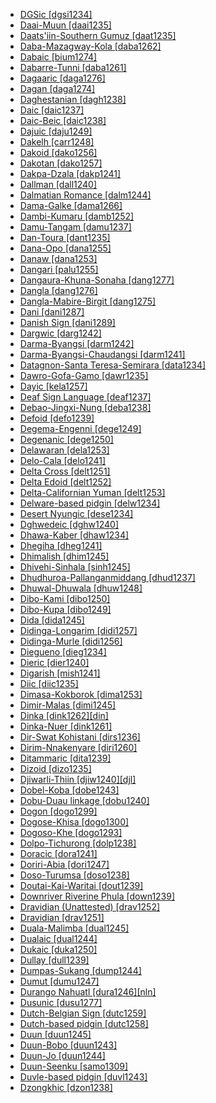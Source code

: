 - [DGSic [dgsi1234]](tree/sign1238/deaf1237/dgsi1234/md.ini)
- [Daai-Muun [daai1235]](tree/sino1245/kuki1245/kuki1246/peri1260/sout3160/choi1241/daai1235/md.ini)
- [Daats'iin-Southern Gumuz [daat1235]](tree/gumu1250/daat1235/md.ini)
- [Daba-Mazagway-Kola [daba1262]](tree/afro1255/chad1250/bium1280/sout3145/bium1274/daba1262/md.ini)
- [Dabaic [bium1274]](tree/afro1255/chad1250/bium1280/sout3145/bium1274/md.ini)
- [Dabarre-Tunni [daba1261]](tree/afro1255/cush1243/east2699/lowl1267/sout3055/main1283/omot1245/east2653/daba1261/md.ini)
- [Dagaaric [daga1276]](tree/atla1278/volt1241/nort3149/gura1261/cent2243/nort2777/bwam1248/otiv1239/nucl1743/gurm1247/west2461/nucl1748/nort3234/safa1246/daga1276/md.ini)
- [Dagan [daga1274]](tree/daga1274/md.ini)
- [Daghestanian [dagh1238]](tree/nakh1245/dagh1238/md.ini)
- [Daic [daic1237]](tree/taik1256/kamt1241/daic1238/daic1237/md.ini)
- [Daic-Beic [daic1238]](tree/taik1256/kamt1241/daic1238/md.ini)
- [Dajuic [daju1249]](tree/daju1249/md.ini)
- [Dakelh [carr1248]](tree/atha1245/atha1246/atha1247/cent2370/carr1250/carr1248/md.ini)
- [Dakoid [dako1256]](tree/atla1278/volt1241/benu1247/bant1294/nort3168/dako1256/md.ini)
- [Dakotan [dako1257]](tree/siou1252/core1249/miss1254/dako1257/md.ini)
- [Dakpa-Dzala [dakp1241]](tree/sino1245/bodi1256/bodi1257/tsha1246/east1469/main1269/dakp1241/md.ini)
- [Dallman [dall1240]](tree/nucl1709/fini1244/huon1246/west2795/crom1234/dall1240/md.ini)
- [Dalmatian Romance [dalm1244]](tree/indo1319/ital1284/lati1262/lati1263/impe1234/roma1334/ital1285/ital1286/dalm1244/md.ini)
- [Dama-Galke [dama1266]](tree/atla1278/volt1241/nort3149/came1255/mbum1257/nort2773/dama1266/md.ini)
- [Dambi-Kumaru [damb1252]](tree/aust1307/mala1545/cent2237/east2712/ocea1241/west2818/nort3206/huon1245/sout2878/buan1245/mume1239/damb1252/md.ini)
- [Damu-Tangam [damu1237]](tree/sino1245/macr1268/tani1259/prew1234/damu1237/md.ini)
- [Dan-Toura [dant1235]](tree/mand1469/east2697/sout3140/guro1245/guro1246/dant1235/md.ini)
- [Dana-Opo [dana1255]](tree/koma1264/opuu1238/dana1255/md.ini)
- [Danaw [dana1253]](tree/aust1307/mala1545/grea1284/dana1253/md.ini)
- [Dangari [palu1255]](tree/indo1319/indo1320/indo1321/indo1324/shin1270/west2860/palu1255/md.ini)
- [Dangaura-Khuna-Sonaha [dang1277]](tree/indo1319/indo1320/indo1321/biha1245/thar1284/east2316/dang1277/md.ini)
- [Dangla [dang1276]](tree/afro1255/chad1250/east2632/east2633/east2709/dang1275/dang1276/md.ini)
- [Dangla-Mabire-Birgit [dang1275]](tree/afro1255/chad1250/east2632/east2633/east2709/dang1275/md.ini)
- [Dani [dani1287]](tree/nucl1709/dani1287/md.ini)
- [Danish Sign [dani1289]](tree/sign1238/deaf1237/lsfi1234/dani1289/md.ini)
- [Dargwic [darg1242]](tree/nakh1245/dagh1238/darg1242/md.ini)
- [Darma-Byangsi [darm1242]](tree/sino1245/bodi1256/tibe1275/east2777/pith1234/darm1241/darm1242/md.ini)
- [Darma-Byangsi-Chaudangsi [darm1241]](tree/sino1245/bodi1256/tibe1275/east2777/pith1234/darm1241/md.ini)
- [Datagnon-Santa Teresa-Semirara [data1234]](tree/aust1307/mala1545/grea1284/cent2246/bisa1268/west2820/kuya1251/data1234/md.ini)
- [Dawro-Gofa-Gamo [dawr1235]](tree/gong1255/omet1238/nort3161/cent2046/dawr1235/md.ini)
- [Dayic [kela1257]](tree/aust1307/mala1545/nort3253/nort3171/kela1257/md.ini)
- [Deaf Sign Language [deaf1237]](tree/sign1238/deaf1237/md.ini)
- [Debao-Jingxi-Nung [deba1238]](tree/taik1256/kamt1241/daic1238/daic1237/cent2251/deba1238/md.ini)
- [Defoid [defo1239]](tree/atla1278/volt1241/benu1247/defo1239/md.ini)
- [Degema-Engenni [dege1249]](tree/atla1278/volt1241/benu1247/akpe1249/edoi1239/delt1252/dege1249/md.ini)
- [Degenanic [dege1250]](tree/nucl1709/fini1244/fini1245/waru1269/nucl1777/dege1250/md.ini)
- [Delawaran [dela1253]](tree/algi1248/algo1256/east2700/dela1253/md.ini)
- [Delo-Cala [delo1241]](tree/atla1278/volt1241/nort3149/gura1261/cent2243/sout3164/grus1239/east2740/east2397/temc1234/bago1247/delo1241/md.ini)
- [Delta Cross [delt1251]](tree/atla1278/volt1241/benu1247/delt1251/md.ini)
- [Delta Edoid [delt1252]](tree/atla1278/volt1241/benu1247/akpe1249/edoi1239/delt1252/md.ini)
- [Delta-Californian Yuman [delt1253]](tree/coch1271/yuma1250/gene1244/delt1253/md.ini)
- [Delware-based pidgin [delw1234]](tree/pidg1258/delw1234/md.ini)
- [Desert Nyungic [dese1234]](tree/pama1250/dese1234/md.ini)
- [Dghwedeic [dghw1240]](tree/afro1255/chad1250/bium1280/nort3156/marg1267/mand1472/dghw1240/md.ini)
- [Dhawa-Kaber [dhaw1234]](tree/pama1250/pama1251/sout3141/coas1313/dhaw1234/md.ini)
- [Dhegiha [dheg1241]](tree/siou1252/core1249/miss1254/dheg1241/md.ini)
- [Dhimalish [dhim1245]](tree/sino1245/dhim1245/md.ini)
- [Dhivehi-Sinhala [sinh1245]](tree/indo1319/indo1320/indo1321/sinh1245/md.ini)
- [Dhudhuroa-Pallanganmiddang [dhud1237]](tree/pama1250/sout3135/vict1234/east2706/dhud1237/md.ini)
- [Dhuwal-Dhuwala [dhuw1248]](tree/pama1250/yuul1239/sout3142/sout3149/dhuw1248/md.ini)
- [Dibo-Kami [dibo1250]](tree/atla1278/volt1241/benu1247/ebir1244/nupe1252/nupo1239/dibo1249/dibo1250/md.ini)
- [Dibo-Kupa [dibo1249]](tree/atla1278/volt1241/benu1247/ebir1244/nupe1252/nupo1239/dibo1249/md.ini)
- [Dida [dida1245]](tree/atla1278/volt1241/krua1234/east2415/dida1244/dida1245/md.ini)
- [Didinga-Longarim [didi1257]](tree/surm1244/sout2836/sout2838/didi1256/didi1257/md.ini)
- [Didinga-Murle [didi1256]](tree/surm1244/sout2836/sout2838/didi1256/md.ini)
- [Diegueno [dieg1234]](tree/coch1271/yuma1250/gene1244/delt1253/dieg1234/md.ini)
- [Dieric [dier1240]](tree/pama1250/karn1253/cent2016/west2438/pirl1239/dier1240/md.ini)
- [Digarish [mish1241]](tree/sino1245/mish1241/md.ini)
- [Diic [diic1235]](tree/atla1278/volt1241/nort3149/came1255/samb1322/samb1323/sout3238/diic1235/md.ini)
- [Dimasa-Kokborok [dima1253]](tree/sino1245/brah1260/bodo1279/boro1284/dima1253/md.ini)
- [Dimir-Malas [dimi1245]](tree/nucl1709/mada1298/croi1234/dimi1245/md.ini)
- [Dinka [dink1262][din]](tree/nilo1247/west2493/dink1261/dink1262/md.ini)
- [Dinka-Nuer [dink1261]](tree/nilo1247/west2493/dink1261/md.ini)
- [Dir-Swat Kohistani [dirs1236]](tree/indo1319/indo1320/indo1321/indo1324/kohi1251/dirs1236/md.ini)
- [Dirim-Nnakenyare [diri1260]](tree/atla1278/volt1241/benu1247/bant1294/nort3168/dako1256/tara1325/diri1260/md.ini)
- [Ditammaric [dita1239]](tree/atla1278/volt1241/nort3149/gura1261/cent2243/nort2777/bwam1248/otiv1239/nucl1743/otiv1240/waam1245/taya1258/dita1239/md.ini)
- [Dizoid [dizo1235]](tree/dizo1235/md.ini)
- [Djiwarli-Thiin [djiw1240][djl]](tree/pama1250/sout3134/pilb1234/mant1266/djiw1240/md.ini)
- [Dobel-Koba [dobe1243]](tree/aust1307/mala1545/cent2237/cent2245/aruu1241/cent2309/dobe1243/md.ini)
- [Dobu-Duau linkage [dobu1240]](tree/aust1307/mala1545/cent2237/east2712/ocea1241/west2818/papu1253/nucl1744/nort2848/dobu1240/md.ini)
- [Dogon [dogo1299]](tree/dogo1299/md.ini)
- [Dogose-Khisa [dogo1300]](tree/atla1278/volt1241/nort3149/gura1261/cent2243/sout3164/gand1254/dogo1300/md.ini)
- [Dogoso-Khe [dogo1293]](tree/atla1278/volt1241/nort3149/gura1261/cent2243/sout3164/dogo1293/md.ini)
- [Dolpo-Tichurong [dolp1238]](tree/sino1245/bodi1256/bodi1257/oldm1245/tibe1276/late1253/cent2346/sout3216/dolp1238/md.ini)
- [Doracic [dora1241]](tree/chib1249/core1252/isth1243/dora1241/md.ini)
- [Doriri-Abia [dori1247]](tree/yare1250/dori1247/md.ini)
- [Doso-Turumsa [doso1238]](tree/doso1238/md.ini)
- [Doutai-Kai-Waritai [dout1239]](tree/lake1255/tari1255/east2502/dout1239/md.ini)
- [Downriver Riverine Phula [down1239]](tree/sino1245/burm1265/lolo1265/lolo1267/nili1235/sout3212/rive1256/down1239/md.ini)
- [Dravidian (Unattested) [drav1252]](tree/unat1236/drav1252/md.ini)
- [Dravidian [drav1251]](tree/drav1251/md.ini)
- [Duala-Malimba [dual1245]](tree/atla1278/volt1241/benu1247/bant1294/sout3152/narr1281/bant1295/sawa1251/dual1244/dual1245/md.ini)
- [Dualaic [dual1244]](tree/atla1278/volt1241/benu1247/bant1294/sout3152/narr1281/bant1295/sawa1251/dual1244/md.ini)
- [Dukaic [duka1250]](tree/atla1278/volt1241/benu1247/kain1275/cent2242/duka1247/duka1250/md.ini)
- [Dullay [dull1239]](tree/afro1255/cush1243/east2699/lowl1267/sout3055/tran1283/dull1239/md.ini)
- [Dumpas-Sukang [dump1244]](tree/aust1307/mala1545/nort3253/sout3154/grea1293/dusu1277/rung1260/dump1244/md.ini)
- [Dumut [dumu1247]](tree/nucl1709/cent2116/awyu1265/grea1275/awyu1263/dumu1247/md.ini)
- [Durango Nahuatl [dura1246][nln]](tree/utoa1244/sout3136/cora1261/azte1234/west2809/west2814/west2825/dura1246/md.ini)
- [Dusunic [dusu1277]](tree/aust1307/mala1545/nort3253/sout3154/grea1293/dusu1277/md.ini)
- [Dutch-Belgian Sign [dutc1259]](tree/sign1238/deaf1237/lsfi1234/dutc1259/md.ini)
- [Dutch-based pidgin [dutc1258]](tree/pidg1258/dutc1258/md.ini)
- [Duun [duun1245]](tree/mand1469/west2780/samo1308/duun1243/duun1244/samo1309/duun1245/md.ini)
- [Duun-Bobo [duun1243]](tree/mand1469/west2780/samo1308/duun1243/md.ini)
- [Duun-Jo [duun1244]](tree/mand1469/west2780/samo1308/duun1243/duun1244/md.ini)
- [Duun-Seenku [samo1309]](tree/mand1469/west2780/samo1308/duun1243/duun1244/samo1309/md.ini)
- [Duvle-based pidgin [duvl1243]](tree/pidg1258/duvl1243/md.ini)
- [Dzongkhic [dzon1238]](tree/sino1245/bodi1256/bodi1257/oldm1245/tibe1276/late1253/sout3217/dzon1238/md.ini)
